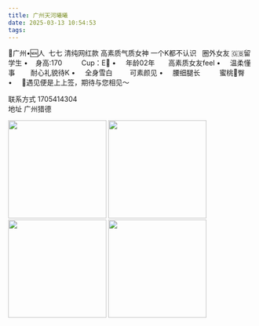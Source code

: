 ```yaml
---
title: 广州天河曦曦
date: 2025-03-13 10:54:53
tags:
---
```


🦋广州•🆕人  七七 清纯网红款
高素质气质女神 一个K都不认识  
圈外女友 🇬🇧留学生
•    身高:170          Cup：E🐻
•     年龄02年       高素质女友feel
•     温柔懂事        耐心礼貌待K
•     全身雪白         可素颜见
•     腰细腿长          蜜桃🍑臀   
•     💖遇见便是上上签，期待与您相见～

联系方式 1705414304  
地址 广州猎德

<img src="https://img.dexbug.com/i/2025/03/13/i72xzh.jpg" style="height: 200px;">
<img src="https://img.dexbug.com/i/2025/03/13/i7354o.jpg" style="height: 200px;"> 
<img src="https://img.dexbug.com/i/2025/03/13/i73lq6.jpg" style="height: 200px;">
<img src="https://img.dexbug.com/i/2025/03/13/i73y8o.jpg" style="height: 200px;">
